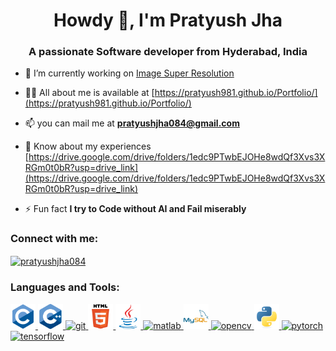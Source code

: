 <h1 align="center">Howdy 👋, I'm Pratyush Jha</h1>
<h3 align="center">A passionate Software developer from Hyderabad, India</h3>

- 🔭 I’m currently working on [Image Super Resolution](https://github.com/pratyush981/Image-Super-Resolution-using-DIV2K)

- 👨‍💻 All about me is available at [https://pratyush981.github.io/Portfolio/](https://pratyush981.github.io/Portfolio/)

- 📫 you can mail me at **pratyushjha084@gmail.com**

- 📄 Know about my experiences [https://drive.google.com/drive/folders/1edc9PTwbEJOHe8wdQf3Xvs3XRGm0t0bR?usp=drive_link](https://drive.google.com/drive/folders/1edc9PTwbEJOHe8wdQf3Xvs3XRGm0t0bR?usp=drive_link)

- ⚡ Fun fact **I try to Code without AI and Fail miserably**

<h3 align="left">Connect with me:</h3>
<p align="left">
<a href="https://www.codechef.com/users/pratyushjha084" target="blank"><img align="center" src="https://cdn.jsdelivr.net/npm/simple-icons@3.1.0/icons/codechef.svg" alt="pratyushjha084" height="30" width="40" /></a>
</p>

<h3 align="left">Languages and Tools:</h3>
<p align="left"> <a href="https://www.cprogramming.com/" target="_blank" rel="noreferrer"> <img src="https://raw.githubusercontent.com/devicons/devicon/master/icons/c/c-original.svg" alt="c" width="40" height="40"/> </a> <a href="https://www.w3schools.com/cpp/" target="_blank" rel="noreferrer"> <img src="https://raw.githubusercontent.com/devicons/devicon/master/icons/cplusplus/cplusplus-original.svg" alt="cplusplus" width="40" height="40"/> </a> <a href="https://git-scm.com/" target="_blank" rel="noreferrer"> <img src="https://www.vectorlogo.zone/logos/git-scm/git-scm-icon.svg" alt="git" width="40" height="40"/> </a> <a href="https://www.w3.org/html/" target="_blank" rel="noreferrer"> <img src="https://raw.githubusercontent.com/devicons/devicon/master/icons/html5/html5-original-wordmark.svg" alt="html5" width="40" height="40"/> </a> <a href="https://www.java.com" target="_blank" rel="noreferrer"> <img src="https://raw.githubusercontent.com/devicons/devicon/master/icons/java/java-original.svg" alt="java" width="40" height="40"/> </a> <a href="https://www.mathworks.com/" target="_blank" rel="noreferrer"> <img src="https://upload.wikimedia.org/wikipedia/commons/2/21/Matlab_Logo.png" alt="matlab" width="40" height="40"/> </a> <a href="https://www.mysql.com/" target="_blank" rel="noreferrer"> <img src="https://raw.githubusercontent.com/devicons/devicon/master/icons/mysql/mysql-original-wordmark.svg" alt="mysql" width="40" height="40"/> </a> <a href="https://opencv.org/" target="_blank" rel="noreferrer"> <img src="https://www.vectorlogo.zone/logos/opencv/opencv-icon.svg" alt="opencv" width="40" height="40"/> </a> <a href="https://www.python.org" target="_blank" rel="noreferrer"> <img src="https://raw.githubusercontent.com/devicons/devicon/master/icons/python/python-original.svg" alt="python" width="40" height="40"/> </a> <a href="https://pytorch.org/" target="_blank" rel="noreferrer"> <img src="https://www.vectorlogo.zone/logos/pytorch/pytorch-icon.svg" alt="pytorch" width="40" height="40"/> </a> <a href="https://www.tensorflow.org" target="_blank" rel="noreferrer"> <img src="https://www.vectorlogo.zone/logos/tensorflow/tensorflow-icon.svg" alt="tensorflow" width="40" height="40"/> </a> </p>
